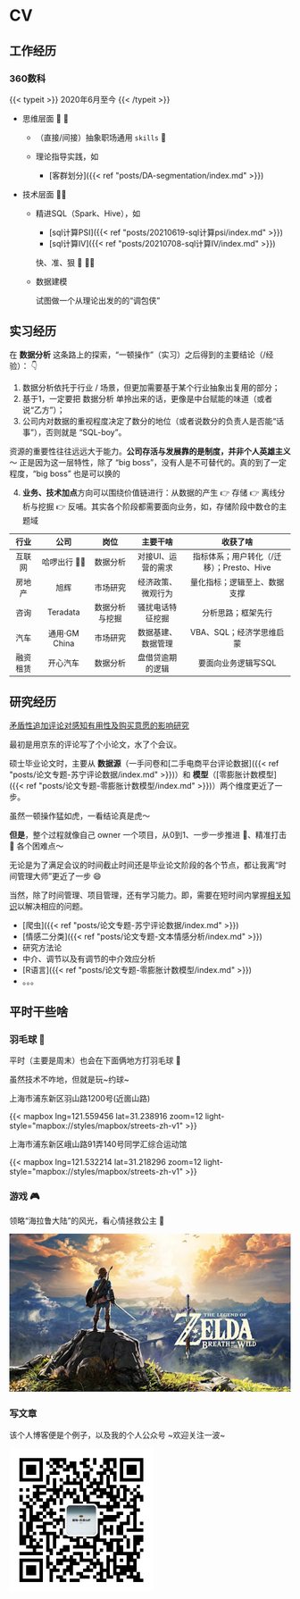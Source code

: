 # CV


## 工作经历

### 360数科

{{< typeit >}}
2020年6月至今
{{< /typeit >}}

* 思维层面 🤔 :dizzy:

  * （直接/间接）抽象职场通用 `skills` :person_fencing:

  * 理论指导实践，如

    * [客群划分]({{< ref "posts/DA-segmentation/index.md" >}})

* 技术层面 :man_technologist: 

  * 精进SQL（Spark、Hive），如

    * [sql计算PSI]({{< ref "posts/20210619-sql计算psi/index.md" >}})
    * [sql计算IV]({{< ref "posts/20210708-sql计算IV/index.md" >}})

    快、准、狠 🏃 :running_man:

  * 数据建模

    试图做一个从理论出发的的“调包侠”


## 实习经历

在 **数据分析** 这条路上的探索，“一顿操作”（实习）之后得到的主要结论（/经验）： 👇

1. 数据分析依托于行业 / 场景，但更加需要基于某个行业抽象出复用的部分；
2. 基于1，一定要把 数据分析 单拎出来的话，更像是中台赋能的味道（或者说“乙方”）；
3. 公司内对数据的重视程度决定了数分的地位（或者说数分的负责人是否能“话事”），否则就是 “SQL-boy”。

  资源的重要性往往远远大于能力。**公司存活与发展靠的是制度，并非个人英雄主义**～ 正是因为这一层特性，除了 “big boss”，没有人是不可替代的。真的到了一定程度，“big boss” 也是可以换的

4. **业务、技术加点**方向可以围绕价值链进行：从数据的产生 👉 存储 👉 离线分析与挖掘 👉 反哺。其实各个阶段都需要面向业务，如，存储阶段中数仓的主题域


|行业|公司|岗位|主要干啥|收获了啥|
|:-:|:-:|:--:|:-:|:-----:|
|互联网|哈啰出行 🚴‍♀️|数据分析|对接UI、运营的需求|指标体系；用户转化（/迁移）；Presto、Hive|
|房地产|旭辉|市场研究|经济政策、微观行为|量化指标；逻辑至上、数据支撑|
|咨询|Teradata|数据分析与挖掘|骚扰电话特征挖掘|分析思路；框架先行|
|汽车|通用·GM China|市场研究|数据基建、数据管理|VBA、SQL；经济学思维启蒙|
|融资租赁|开心汽车|数据分析|盘借贷逾期的逻辑|要面向业务逻辑写SQL|

  

## 研究经历

[矛盾性追加评论对感知有用性及购买意愿的影响研究](https://kns.cnki.net/kcms/detail/detail.aspx?dbcode=CMFD&dbname=CMFD202002&filename=1020636199.nh&uniplatform=NZKPT&v=YSJozU68nFss6GZY%25mmd2BwcIobF51Yt%25mmd2BCwU02NJUWxYgeRqS67u6Ic0JEh%25mmd2FgYYrCyGi3)

最初是用京东的评论写了个小论文，水了个会议。 

硕士毕业论文时，主要从 **数据源**（一手问卷和[二手电商平台评论数据]({{< ref "posts/论文专题-苏宁评论数据/index.md" >}})）和 **模型**（[零膨胀计数模型]({{< ref "posts/论文专题-零膨胀计数模型/index.md" >}})）两个维度更近了一步。

虽然一顿操作猛如虎，一看结论真是虎～ 

**但是**，整个过程就像自己 owner 一个项目，从0到1、一步一步推进 💃、精准打击 👊 各个困难点～

无论是为了满足会议的时间截止时间还是毕业论文阶段的各个节点，都让我离“时间管理大师”更近了一步 😄

当然，除了时间管理、项目管理，还有学习能力。即，需要在短时间内掌握[相关知识](https://mp.weixin.qq.com/mp/appmsgalbum?__biz=MzU1Mzc0MTEzMA==&action=getalbum&album_id=1348213504112803840&scene=173&from_msgid=2247483879&from_itemidx=1&count=3&nolastread=1#wechat_redirect)以解决相应的问题。

* [爬虫]({{< ref "posts/论文专题-苏宁评论数据/index.md" >}})
* [情感二分类]({{< ref "posts/论文专题-文本情感分析/index.md" >}})
* 研究方法论
* 中介、调节以及有调节的中介效应分析
* [R语言]({{< ref "posts/论文专题-零膨胀计数模型/index.md" >}})
* 。。。






## 平时干些啥

### 羽毛球 🏸️

平时（主要是周末）也会在下面俩地方打羽毛球 🏸  

虽然技术不咋地，但就是玩~约球~

<i class="fas fa-map-marker-alt"></i> 上海市浦东新区羽山路1200号(近崮山路)

{{< mapbox lng=121.559456 lat=31.238916 zoom=12 light-style="mapbox://styles/mapbox/streets-zh-v1" >}}



<i class="fas fa-map-marker-alt"></i> 上海市浦东新区峨山路91弄140号同学汇综合运动馆


{{< mapbox lng=121.532214 lat=31.218296 zoom=12 light-style="mapbox://styles/mapbox/streets-zh-v1" >}}

### 游戏 🎮

领略“海拉鲁大陆”的风光，看心情拯救公主 👸

![塞尔达传说：旷野之息](SED.jpg)


### 写文章

该个人博客便是个例子，以及我的个人公众号 ~欢迎关注一波~


![欢迎大家扫码关注](wechat.jpg)





<head> 
    <script defer src="https://use.fontawesome.com/releases/v5.0.13/js/all.js"></script> 
    <script defer src="https://use.fontawesome.com/releases/v5.0.13/js/v4-shims.js"></script> 
</head> 
<link rel="stylesheet" href="https://use.fontawesome.com/releases/v5.0.13/css/all.css">

